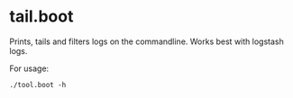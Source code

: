 # tail.boot

Prints, tails and filters logs on the commandline. Works best with logstash logs.

For usage:

    ./tool.boot -h
